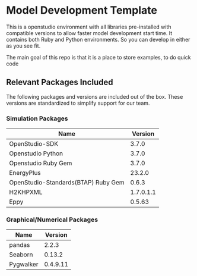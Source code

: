 # Model Development Template
This is a openstudio environment with all libraries pre-installed with compatible versions to allow faster model development start time.  It contains both Ruby and Python environments. So you can develop in either as you see fit. 

The main goal of this repo is that it is a place to store examples, to do quick code 

## Relevant Packages Included
The following packages and versions are included out of the box. These versions are standardized to simplify support for our team. 

### Simulation Packages
| Name  |Version  |
|---|---|
| OpenStudio-SDK|3.7.0|
| Openstudio Python|3.7.0|
| Openstudio Ruby Gem|3.7.0|
| EnergyPlus|23.2.0|
| OpenStudio-Standards(BTAP) Ruby Gem| 0.6.3
| H2KHPXML | 1.7.0.1.1|
| Eppy |0.5.63 | 

### Graphical/Numerical Packages
| Name  |Version  |
|---|---|
| pandas| 2.2.3|
| Seaborn|0.13.2|
| Pygwalker|0.4.9.11|
